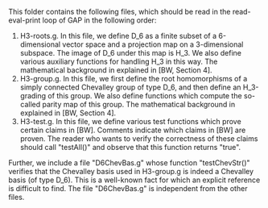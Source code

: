 This folder contains the following files, which should be read in the read-eval-print loop of GAP in the following order:
1. H3-roots.g. In this file, we define D_6 as a finite subset of a 6-dimensional vector space and a projection map on a 3-dimensional subspace. The image of D_6 under this map is H_3. We also define various auxiliary functions for handling H_3 in this way. The mathematical background in explained in [BW, Section 4].
2. H3-group.g. In this file, we first define the root homomorphisms of a simply connected Chevalley group of type D_6, and then define an H_3-grading of this group. We also define functions which compute the so-called parity map of this group. The mathematical background in explained in [BW, Section 4].
3. H3-test.g. In this file, we define various test functions which prove certain claims in [BW]. Comments indicate which claims in [BW] are proven. The reader who wants to verify the correctness of these claims should call "testAll()" and observe that this function returns "true".

Further, we include a file "D6ChevBas.g" whose function "testChevStr()" verifies that the Chevalley basis used in H3-group.g is indeed a Chevalley basis (of type D_6). This is a well-known fact for which an explicit reference is difficult to find. The file "D6ChevBas.g" is independent from the other files.
